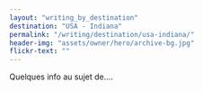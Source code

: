 ```yaml
---
layout: "writing_by_destination"
destination: "USA - Indiana"
permalink: "/writing/destination/usa-indiana/"
header-img: "assets/owner/hero/archive-bg.jpg"
flickr-text: ""
---
```


Quelques info au sujet de....